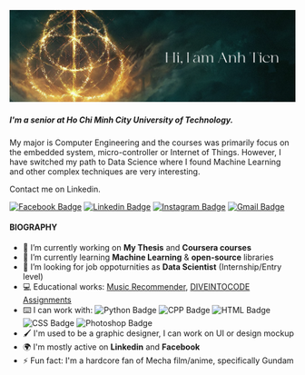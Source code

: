 ![Header image](https://raw.githubusercontent.com/anhtien228/anhtien228/main/elden_Ring.png)
<!-- You can create your own header images using Canva, it has a lot of templates. If you do, use the following link https://www.canva.com/join/celeriac-tread-jellyfish -->
##### I'm a senior at Ho Chi Minh City University of Technology.<br>
My major is Computer Engineering and the courses was primarily focus on the embedded system,
micro-controller or Internet of Things. However, I have switched my path to Data Science where
I found Machine Learning and other complex techniques are very interesting.

Contact me on Linkedin.
<!-- <img align='right' src='https://media.giphy.com/media/bcKmIWkUMCjVm/giphy.gif' width='200"'> -->

[![Facebook Badge](https://img.shields.io/badge/-d.atien228-blue?style=flat&logo=facebook&logoColor=white&link=https://www.facebook.com/d.atien228/)](https://www.facebook.com/d.atien228/)
[![Linkedin Badge](https://img.shields.io/badge/-atien228-blue?style=flat&logo=Linkedin&logoColor=white&link=https://www.linkedin.com/in/atien228/)](https://www.linkedin.com/in/atien228/)
[![Instagram Badge](https://img.shields.io/badge/-meomaykurooo-e4405f?style=flat&logo=Instagram&logoColor=white&link=https://www.instagram.com/meomaykurooo/)](https://www.instagram.com/meomaykurooo/)
[![Gmail Badge](https://img.shields.io/badge/-mailto:d.atien228@gmail.com-d14836?style=flat&logo=Gmail&logoColor=white&link=mailto:mailto:d.atien228@gmail.com)](mailto:d.atien228@gmail.com)

#### BIOGRAPHY
- 🔭 I’m currently working on **My Thesis** and **Coursera courses**
- 🌱 I’m currently learning **Machine Learning** & **open-source** libraries
- 💼 I’m looking for job oppoturnities as **Data Scientist** (Internship/Entry level)
- 💻 Educational works: [Music Recommender](https://rythm-ktm2.herokuapp.com), [DIVEINTOCODE Assignments](https://github.com/anhtien228/diveintocode-ml)
- ⌨️ I can work with: ![Python Badge](https://img.shields.io/badge/Python-14354C?style=flat&logo=python&logoColor=white) ![CPP Badge](https://img.shields.io/badge/C%2B%2B-00599C?style=flat&logo=c%2B%2B&logoColor=white) ![HTML Badge](https://img.shields.io/badge/HTML-239120?style=flat&logo=html5&logoColor=white) ![CSS Badge](	https://img.shields.io/badge/CSS-239120?&style=flat&logo=css3&logoColor=white) ![Photoshop Badge](https://aleen42.github.io/badges/src/photoshop.svg)
- 🖌️ I'm used to be a graphic designer, I can work on UI or design mockup
- 🌍 I'm mostly active on **Linkedin** and **Facebook**
- ⚡ Fun fact: I'm a hardcore fan of Mecha film/anime, specifically Gundam
